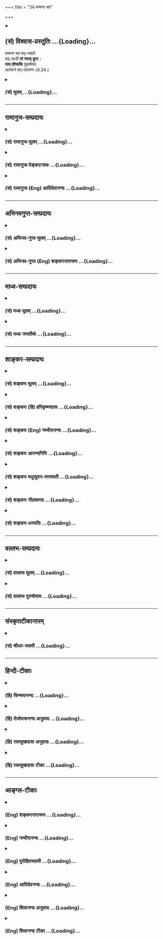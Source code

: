 +++
title = "34 मन्मना भव"

+++
<div class="js_include" newlevelforh1="2" title="(सं) विश्वास-प्रस्तुतिः" unfilled url="/purANam_vaiShNavam/mahAbhAratam/06-bhIShma-parva/03-bhagavad-gItA-parva/saMskRtam/vishvAsa-prastutiH/09_rAja-vidyA-rAja-guhy/34_manmanA_bhava.md">
<details open><summary><h2>(सं) विश्वास-प्रस्तुतिः ...{Loading}...</h2></summary>

मन्मना भव मद्-भक्तो  
मद्-याजी **मां नमस् कुरु**।  
**माम् एवैष्यसि** युक्त्वैवम्  
आत्मानं मत्-परायणः॥9.34॥
</details>
</div>
<div class="js_include collapsed" newlevelforh1="3" title="(सं) मूलम्" unfilled url="/purANam_vaiShNavam/mahAbhAratam/06-bhIShma-parva/03-bhagavad-gItA-parva/saMskRtam/mUlam/09_rAja-vidyA-rAja-guhy/34_manmanA_bhava.md">
<details><summary><h3>(सं) मूलम् ...{Loading}...</h3></summary>

मन्मना भव मद्भक्तो मद्याजी मां नमस्कुरु।  
मामेवैष्यसि युक्त्वैवमात्मानं मत्परायणः।।9.34।।
</details>
</div>


_________________
## रामानुज-सम्प्रदायः
<div class="js_include collapsed" newlevelforh1="3" title="(सं) रामानुजः मूलम्" unfilled url="/purANam_vaiShNavam/mahAbhAratam/06-bhIShma-parva/03-bhagavad-gItA-parva/saMskRtam/rAmAnujaH/mUlam/09_rAja-vidyA-rAja-guhy/34_manmanA_bhava.md">
<details><summary><h3>(सं) रामानुजः मूलम् ...{Loading}...</h3></summary>

।।9.34।।**मन्मना भव** मयि सर्वेश्वरे निखिलहेयप्रत्यनीककल्याणैकताने
सर्वज्ञे सत्यसंकल्पे निखिलजगदेककारणे परस्मिन् ब्रह्मणि पुरुषोत्तमे
पुण्डरीकदलामलायतेक्षणे स्वच्छनीलजीमूतसंकाशे युगपदुदितदिनकरसहस्रसदृशतेजसि
लावण्यामृतमहोदधौ उदारपीवरचतुर्बाहौ अत्युज्जवलपीताम्बरे
अमलकिरीटमकरकुण्डलहारकेयूरकटकादिभूषिते,अपारकारुण्यसौशील्यसौन्दर्यमाधुर्यगाम्भीर्यौदार्यवात्सल्यजलधौ
अनालोचितविशेषाशेषलोकशरण्ये सर्वस्वामिनि तैलधारावद् अविच्छेदेन निविष्टमना
भव। तद् एव विशिनष्टि -- **मद्भक्तः** अत्यर्थमत्प्रियत्वेन युक्तो मन्मनो
भव इत्यर्थः। पुनः अपि विशिनष्टि -- **मद्याजी** अनवधिकातिशयप्रियमदनुभवकारि
-- तमद्यजनपरो भव। यजनं नाम परिपूर्णशेषवृत्तिः;
औपचारिकसांस्पर्शिकाभ्यवहारिकादिसकलभोगप्रदानरूपो हि यागः। यथा
मदनुभवजनितनिरवधिकातिशयप्रीतिकारितमद्यजनपरो भवसि तथा मन्मना भव इत्युक्तं
भवति। पुनः अपि तद् एव विशिनष्टि -- **मां नमस्कुरु;**
अनवधिकातिशयप्रियमदनुभवकारितात्यर्थप्रियाशेषशेषवृत्तौ अपर्यवस्यन् मयि
अन्तरात्मनि अतिमात्रप्रह्वीभावव्यसायं कुरु।**मत्परायणः** अहम् एव परम्
अयनं यस्य असौ मत्परायणः; मया विना आत्मधारणासंभावनया मदाश्रय
इत्यर्थः।**एवम् आत्मानं युक्त्वा** मत्परायणः त्वम् एवम्
अनवधिकातिशयप्रीत्या मदनुभवसमर्थं मनः प्राप्य **माम् एव एष्यसि।**
आत्मशब्दो हि अत्र मनोविषयः। एवंरूपेण मनसा मां ध्यात्वा माम् अनुभूय माम्
इष्टवा मां नमस्कृत्य मत्परायणो माम् एव प्राप्स्यसि इत्यर्थः। तद् एवं
लौकिकानि शरीरधारणार्थानि वैदिकानि च नित्यनैमित्तिकानि कर्माणि मत्प्रीतये
मच्छेषतैकरसो मया एव कारित इति कुर्वन् सततं मत्कीर्तनयजननमस्कारादिकान्
प्रीत्या कुर्वाणो मन्नियाम्यं निखिलजगत् मच्छेषतैकरसम् इति च अनुसंदधानः;
अत्यर्थप्रियमद्गुणगणं च अनुसंधाय अहरहः उक्तलक्षणम् इदम् उपासनम् उपादधानो
माम् एव प्राप्स्यसि।

</details>
</div>
<div class="js_include collapsed" newlevelforh1="3" title="(सं) रामानुजः वेङ्कटनाथः" unfilled url="/purANam_vaiShNavam/mahAbhAratam/06-bhIShma-parva/03-bhagavad-gItA-parva/saMskRtam/rAmAnujaH/venkaTanAthaH/09_rAja-vidyA-rAja-guhy/34_manmanA_bhava.md">
<details><summary><h3>(सं) रामानुजः वेङ्कटनाथः ...{Loading}...</h3></summary>

  
  
।।9.34।। भजस्व \[9।33\] इत्युक्तभक्तिस्वरूपनिष्कर्षोऽनन्तरं क्रियत इति
सङ्गतिं दर्शयति -- भक्तिस्वरूपमाहेति। सामान्येन सर्वासु
परविद्यासूपास्यतया तदुपयुक्ततया च प्रमाणशतैः प्रतिपादिताः
स्वरूपरूपगुणादयोऽत्रास्मच्छब्देन विवक्षिता इत्यभिप्रायेणाह -- मयीति।
तमीश्वराणां परमं महेश्वरं \[श्वे.उ.6।7\] न तस्येशे कश्चन \[तै.ना.1।9\]
इत्यादेरर्थमाह -- सर्वेश्वरेश्वर इति। न ह्यसमर्थसेवया किञ्चिल्लभ्यते नच
ब्रह्माण्डान्तरादेरनीश्वरा ब्रह्मेशादयोऽपि मोक्षदानशक्ता इति भावः।
क्षेत्रज्ञस्येश्वरज्ञानाद्विशुद्धिः परमा मता \[या.स्मृ.3।34\] इति
ह्युच्यते। हेयास्पदस्य गुणरहितस्य च भजनीयत्वाभावादितरव्यावृत्त्यर्थं
सगुणनिर्गुणश्रुतीनां विषयव्यवस्थयोभयलिङ्गत्वमाह -- निखिलेति।
समस्तानिष्टनिवर्तकत्वादनन्तभोग्यमयत्वाच्चायमेवोपास्य इति भावः।
अनन्तमङ्गलगुणोपलक्षकतया ध्येयलक्षणजगत्कारणत्वमोक्षप्रदत्वौपयिकं
गुणद्वयंसर्वज्ञे सत्यसङ्कल्प इत्युक्तम्। यः सर्वज्ञः सर्वविद्यस्य
ज्ञानमयं तपः। तस्मादेतद्ब्रह्म नामरूपमन्नं च जायते \[मुं.उ.1।9\] इति;
सत्यकामः सत्यसङ्कल्पः \[छां.उ.8।1।5\] इति च अनिष्टनिवृत्त्यादौ
चान्याज्ञातं सहकारिसापेक्षत्वं च नास्तीति भावः। यतो वा इमानि भूतानि
जायन्ते इत्युपक्रम्य तद्विजिज्ञासस्व \[तै.उ.3।1।1\] कारणं तु ध्येयः
\[अ.शिखो.3\] इत्याद्यभिप्रायेण -- निखिलजगदेककारण इत्युक्तम्।
निखिलशब्देनाव्यक्तादेर्ब्रह्मरुद्रादेश्च सङ्ग्रहः।
व्योमातीतनिर्गुणवादादिनिराकरणं; सामान्यविशेषशब्दयोरैकरस्यं
चाभिप्रेत्यपरस्मिन् ब्रह्मणि पुरुषोत्तम इत्युक्तम्। अनेन सर्वात्मकत्वं
सर्वविलक्षणत्वं चाविरुद्धमुपदर्शितं भवति। नारायणानुवाकपुरुषसूक्तादिकं च
स्मारितम्। एतावता विशिष्टं स्वरूपमुक्तम्।  
  
अथ सर्वशाखादिपठितपुरुषसूक्तादिसिद्धं शुभाश्रयप्रकरणप्रपञ्चितं च
विग्रहतद्गुणादिकमुच्यते। तस्य यथा कप्यासं पुण्डरीकमेवमक्षिणी
\[छां.उ.1।6।7\] इत्याद्युक्तपरत्वचिह्नमाह -- पुण्डरीकदलामलायताक्ष
इति। स्वच्छेत्यादिना नीलतोयदमध्यस्था \[तै.ना.11।12\] इत्यादिकमनुसंहितम्।
स्वच्छत्वं मणिमुकुरसलिलकाचादिवद्व्यवहितप्रकाशप्रतिबिम्बादियोग्यः
प्रसादविशेषः। दिवि सूर्यसहस्रस्य \[11।12\] इत्यादि वक्ष्यमाणं तमेव
भान्तम् \[मुं.उ.2।2।10\] इत्यादिश्रुतिं चाभिप्रेत्योक्तं --
युगपदित्यादि। श्रुत्यादिप्रसिद्धं बहूनामुदारत्वमौर्जित्यमभिमतफलप्रदत्वं
च। यत्र रूपान्तरं न विशिष्टं; तत्र वक्तुर्वसुदेवनन्दनस्य रूपं विवक्षितम्
तच्च सर्वावतारोपलक्षणम्। चतुर्भुजत्वं भगवतः कृष्णस्य पररूपस्य
सांसिद्धिकम् द्विभुजत्वं सहस्रभुजत्वादिकं चाहार्यमित्याशयेनोक्तं --
चतुर्बाहाविति। अथवापि चतुर्भुजत्वं -- भुजैश्चतुर्भिः समुपेतमेतद्रूपं
विशिष्टं दिवि संस्थितं च। भूमौ गतं पूजयताप्रमेयं सदा हि तस्मिन्निवसामि
देवाः इत्यादिकमिह भाव्यम्। दिव्याम्बरयोगमाह -- अत्युज्ज्वलितेति।
मूर्धादिपादान्तदिव्यावयवगतसमस्ताभरणवर्गोपलक्षणतया किरीटाद्युक्तिः। ध्येयः
सदा इत्युपक्रम्यकेयूरवान् मकरकुण्डलवान् किरीटी \[भ.उ.पु.आ.हृ.155\]
इत्यादिकमिह द्रष्टव्यम्। मकरशब्दो मकराकारकुण्डलपरः। तेजःप्राचुर्यं
प्रतिकूलैर्दुष्प्रेक्षत्वं चाभिप्रेत्ययुगपदित्यादिकमुक्तम्।  
  
लावण्येत्यादिना तु तस्यैवानुकूलभोग्यत्वाकर्षकत्वादिकमभिप्रेतम्।
चक्षुरानन्दजनकस्तेजोविशेषो हि लावण्यम्। तत इदमुच्यते --
लोचनैरनुजग्मुस्ते तमादृष्टिपथात्पुनः। मनोभिरनुजग्मुश्च कृष्णं
प्रीतिसमन्विताः।। अतृप्तमनसामेवं तेषां केशवदर्शने। क्षिप्रमन्तर्दधे
शौरिश्चक्षुषां प्रियदर्शनः।। अमृतस्येव नातृप्यन् प्रेक्षमाणा जनार्दनम्
\[म.भा.2।2।2628\]नहि तस्मान्मनः कश्चिच्चक्षुषी वा नरोत्तमात्। नरः
शक्नोत्यपाक्रष्टुमतिक्रामति राघवे \[वा.रा.2।17।13\] इति। अपारेत्यादिना
सौलभ्योपयोगिनोऽमिताः सुन्दरत्वादिमिश्राः समाश्रयणीयत्वेऽत्यन्तापेक्षिताः
स्वरूपरूपयोर्गुणा उक्ताः। सर्वलोकशरण्याय \[वा.रा.6।17।17\]सुदुष्टो
वाऽप्यदुष्टो वा \[वा.रा.6।18।5\]विभीषणो वा सुग्रीव यदि वा रावणः स्वयम्
\[वा.रा.6।18।34\] इत्यादिकमनुसन्धाय कारुण्यादिफलितमाह -- अनालोचितेति।
आश्रितसंरक्षणं स्वलाभं मत्वा प्रवर्तत इत्यभिप्रायेणोक्तं --
सर्वस्वामिनीति। कृष्णस्य हि कृते भूतमिदं विश्वं चराचरम् \[म.भा.2।38।23\]
इत्युक्तम्। निदिध्यासितव्यः \[बृ.उ.2।4।54।5।6\] ध्यायथ \[मुं.उ.2।2।6\]
ध्रुवा स्मृतिः \[छां.उ.7।26।2\] आवृत्तिरसकृदुपदेशात् \[ब्र.सू.4।1।1\]
इत्याद्यनुसन्धानेन मनश्शब्दस्यात्र ध्यानाख्यमनोवृत्तिविशेषविषयतामाह --
तैलधारेति। मय्येव मन आधत्स्व \[12।8\] इत्युच्यत इति। अत्रमामेवैष्यसि इति
साध्यगतावधारणात्साधनेऽप्यवधारणं विवक्षितमिति गम्यते। तेन
चानन्यमनस्त्वादिकं सिद्धम्। ततश्च तैलधारादिवदविच्छेदोऽपि फलित इति
भावः।  
  
यमेवैष वृणुते तेन लभ्यः \[कठो.1।2।22\] इति
श्रुत्युपबृंहणतामभिप्रेत्याहतदेवेति। भक्तेरपि
ज्ञानविशेषरूपत्वाद्विशेषकत्वमुपपद्यत इत्यभिप्रायेणाहअत्यर्थेति।
स्वतन्त्रार्थान्तरविधानशङ्कानिरासायाह पुनरपीति।
भक्तिस्वरूपविशेषनिष्कर्षपरत्वात्तदसाधारणशास्त्रविशेषप्रतिपादितपूजाविशेषपरोऽयं
यजनशब्द इत्यभिप्रायेणाह -- यजनं नामेति। शेषवृत्तिः कैङ्कर्यम्। इदं
चपत्रं पुष्पम् \[9।26\] इत्यादिना प्रदर्शितस्य भगवच्छास्त्रप्रपञ्चितस्य
सङ्ग्रहशासनम्। अतोऽत्र यजिर्दर्शपूर्णमासादिविषय इति न भ्रमितव्यम्। यज
देवपूजायाम् \[धा.पा.1।1027\] इत्येव च पठ्यते। देवतामुद्दिश्य द्रव्यत्यागो
यागः इति चाहुः। अग्निहोत्रादिव्यतिरिक्तेष्वपि पञ्चमहायज्ञादिषु
यजिर्निरूढः। अन्यत्रापिकृष्णो वाक्यैरिज्यते सम्मृशानैः \[म.भा.13।18।6\]
इत्यादयः प्रयोगाः। अतोऽत्र भगवच्छास्त्रादिप्रपञ्चितविषयोऽयं
यजिरित्यभिप्रायेणाह -- औपचारिकेति। औपचारिकाः नीराजनादयः सांस्पर्शिकाः
स्रक्चन्दनादयः आदिशब्देन सान्दृष्टिकदीपादिग्रहणम्। मद्याजी इत्यनेन
बाह्यक्रियापरेण मन्मनस्त्वं कथं विशेष्यत इत्यत्राह -- यथेति।  
  
पुनरपीत्याद्यपि पूर्ववत्। पूर्वोक्तादधिकरूपत्वं दर्शयितुम् --
अपर्यवस्यन्नित्यन्तमुक्तम्। अत्यर्थशब्देन दास्यस्य स्वरूपप्राप्तता
विवक्षिता। अतिमात्रशब्देन तस्य निरतिशयभोगरूपत्वं सूचितम्।
त्रिविधप्रतिसङ्ग्रहाय नमधातुस्वरूपनिरूपणेन प्रह्वीभावशब्दः। प्रेक्षावतः
प्रवृत्तिर्या प्रह्वीभावात्मिका परा। उत्कृष्टं परमुद्दिश्य तन्नमः
परिगीयते \[अहिर्बु.सं.52।10\] इति हि नमश्शब्दो विवृतः।
ज्ञानविशेषकत्वव्यक्त्यर्थंव्यवसायशब्दः। परायणः इत्यत्र
परशब्दविशेषणसामर्थ्यादवधारणं विवक्षितमित्यभिप्रायेणअहमेवेत्युक्तम्।
फलितमाह -- मया विनेति। एषैव भक्तेः परमा काष्ठा
प्राप्तेरव्यवहितपूर्वभाविनीति फलाभिलाषज्ञापनार्थो मत्परायणशब्द
इत्यभिप्रायः। एवंशब्दानूदितमाकारमाह -- अनवधिकेत्यादिना। आत्मानंयुक्त्वा
इति पदयोरत्रोचितार्थप्रदर्शनंमनः प्राप्येति। युजिरत्र योगार्थः
समाध्यर्थो वा। मन्मना भव इत्युक्तार्थपरत्वंएवमात्मानम् इत्यनुवादेन
प्रतीयत इत्यभिप्रायेणाह -- आत्मशब्दो हीति। मनसोऽत्र निर्देशो
ध्यानाधिकरणत्वेनेति प्रदर्शयन् श्लोकस्य पिण्डितार्थमाह -- एवं रूपेणेति।
निरतिशयप्रीतिमतेत्यर्थः। ध्यानादिकं मद्भक्त इति
विशेषणाद्भोगरूपमित्यभिप्रायेणमामनुभूयेत्युक्तम्।  
  
अथ सुखग्रहणाध्यायप्रधानार्थभूतसाङ्गोपाङ्गफलशिरस्कभक्तिस्वरूपं सङ्क्षेपेण
निष्कृष्य वदन्नुपसंहरति -- तदेवमिति। तत् तस्मादित्यर्थः। तव
दुःखबहुलसंसारसागरपतितत्वात्; मम च परत्वसौलभ्यादियुक्तस्य
समस्तदुःखसागरोत्तरणसांयात्रिकत्वात्; उपायस्य
चात्यन्तसुकरत्वादिगुणयुक्तत्वादित्यर्थः। एवमिति
पूर्वग्रन्थैरुक्तप्रकारेणेत्यर्थः। लौकिकानीत्यादि
कुर्वन्नित्यन्तंयत्करोषि इत्यादेरर्थःमन्नियाम्यमित्यादिकंमया ततम्
\[9।4\] इत्यादेरभिप्रेतकथनम्अत्यर्थप्रियमद्गुणगणमितिसमोऽहम्
\[9।29\]पत्रं पुष्पम् \[9।26\] इत्यादेरर्थः। गुणानुसन्धानाद्भक्तेः
पुरुषसाध्यत्वं युज्यत इत्यभिप्रायेणाह -- मद्गुणगणं
चानुसन्धायाहरहरुक्तलक्षणमिदमुपासनमुपाददान इति। इति मत्वा भजन्ते माम्
\[10।8\] इत्यादिकमत्रानुसंहितम्। अहरहरित्यादिकंमन्मनाः
इत्यादेर्विवक्षितम्।
आप्रयाणत्वसिद्ध्यर्थम्अहरहरित्याद्युक्तम्। उक्तलक्षणमिति --
अनन्यप्रयोजननमस्कारादिप्रेरकमदेकधारकत्वदशापर्यन्तनिरतिशयप्रीतिरूपमित्यर्थः। इति
कवितार्किकसिंहस्य सर्वतन्त्रस्वतन्त्रस्य श्रीमद्वेङ्कटनाथस्य
वेदान्ताचार्यस्य कृतिषु श्रीमद्गीताभाष्यटीकायां तात्पर्यचन्द्रिकायां
नवमोऽध्यायः।।9।।  
  

</details>
</div>
<div class="js_include collapsed" newlevelforh1="3" title="(सं) रामानुजः (Eng) आदिदेवानन्दः" unfilled url="/purANam_vaiShNavam/mahAbhAratam/06-bhIShma-parva/03-bhagavad-gItA-parva/saMskRtam/rAmAnujaH/english/AdidevAnandaH/09_rAja-vidyA-rAja-guhy/34_manmanA_bhava.md">
<details><summary><h3>(सं) रामानुजः (Eng) आदिदेवानन्दः ...{Loading}...</h3></summary>

9.34 Focus your mind on Me; fix your mind on Me uninterruptedly like a continous stream of oil - on Me the Ruler of rulers, antagonistic to all that is evil, the sole abode of auspiciousness, omniscient, whose resolve is always true, the sole cause of the entire universe, the Supreme Brahman, the Supreme Person; on Me, of long large eyes like a lotus petal; who has the complexion of a clear blue cloud; whose shining lustre is like that of a thousand suns simultaneously risen; on Me, the great ocean of the nectar of beauty; of four arms, noble and strong, and of brilliant yellow raiment; on Me, adorned with a pure crown,
fish-shaped ear-rings, garlands, bracelet on the arms and bangles at the wrist; on Me, the ocean of infinite mercy, affability, beauty,
sweetness, majesty, magnanimity and parental affection; on Me, the refuge of all without exception and without regard to their differences;
on Me the Lord of all. Sri Krsna again makes the same clear. Be My devotee. Be one whose mind is focussed on Me by contemplating on Me as exceedingly dear. Such is the meaning. He makes thie yet clearer. Be My worshipper, namely, become engaged in My worship, which you have begun to practise by your experience of Me as supremely dear and unlimited and unsurpassed. What is called worship is the conduct of one who realises that he is absolutely a subsidiary - (Sesa) of God. Worship consists also in offering all things of enjoyment such as waving of lights etc.,
all those things which come into bodily contact like garlands, sandal paste etc., and those meant for offering like food preparations and other edibles. The meaning is this: Let your mind be focussed on Me so as to be engaged in My worship, resulting from love which is unlimited and unsurpassed and which is born from the experience of Myself. Again Sri Krsna expounds the same: Bow down to Me. Do not be satisfied only with services of one who is absolutely subsidiary to me. Do services which are incomparably dear and animated by an experience of Myself who is dear and unlimited and unsurpassed. Also bow down to Me in utter humility, regarding Me as the supreme goal, i.e., He who is the supreme abode and the supreme goal. The meaning is that having resorted to Me,
it is impossible for you to live without Me. Having disciplined the mind in this way and considering Me as the supreme goal, you will thus,
through love which is unsurpassed and incomparable, obtain a mind which is fit for experiencing Me. You will then reach Me alone. Here the term Atman stands for the mind. The import is that, holding Me as the sole support, possesing a mind of this kind, meditating on Me, experiencing Me, worshipping Me and bowing down to Me - you will reach Me alone.
Thus, with such a turn of mind you carry on, for pleasing Me alone, your secular works for bodily sustenance and Vedic activities like obligatory and occasional rites, regarding them as actuated by Me and finding sole joy in absolute subservience to Me. You shall ever engage yourself in praising My names with love and in endeavouring to serve Me and bowing down to Me etc. You shall contemplate on the entire universe as being under My rule and being subsidiary (Sesa) to Me. Contemplating on the multitudes of My attributes, which are exceedingly dear to you, and practising every day this worship as described, you will reach Me alone.

</details>
</div>


_________________
## अभिनवगुप्त-सम्प्रदायः
<div class="js_include collapsed" newlevelforh1="3" title="(सं) अभिनव-गुप्तः मूलम्" unfilled url="/purANam_vaiShNavam/mahAbhAratam/06-bhIShma-parva/03-bhagavad-gItA-parva/saMskRtam/abhinava-guptaH/mUlam/09_rAja-vidyA-rAja-guhy/34_manmanA_bhava.md">
<details><summary><h3>(सं) अभिनव-गुप्तः मूलम् ...{Loading}...</h3></summary>

।।9.32 -- 9.34।। मां हि इत्यादि मत्परायण इत्यन्तम्। पापयोनयः
पशुपक्षिसरीसृपादयः। स्त्रिय इति अज्ञाः। वैश्या इति
कृष्यादिकर्मान्तररताः। शूद्रा इति कार्त्स्येन वैदिकक्रियानधिकृताः
परतन्त्रवृत्तयश्च। तेऽपि मदाश्रिता मामेव यजन्ते। गजेन्द्रमोक्षणादीनि
चरितानि हि परमकारुणिकस्य भगवतः सहस्रशः श्रूयन्ते। किमङ्ग
पुनरेतद्विपरीतवृत्तयः। केचिदाक्षते -- द्विजराजन्यप्रशंसापरमेतद्वाक्यम्; न
तु स्त्र्यादिषु अपवर्गप्राप्तितात्पर्येण इति। ते हि भगवतः
सर्वानुग्राहिकां शक्तिं मितविषयतया खण्डयन्तः तथा परमेश्वरस्य
परमकृपालुत्वमसहमानाः +++(S omits तथा -- मसहमानाः)+++ न मे द्वेष्योऽस्ति न
प्रियः ; अपि चेत्सुदुराचारः इत्यादीन्यन्यानि
चैवंप्रकारस्फुटार्थप्रतिपादकानि वाक्यानि विरोधयन्तः
निरतिशययुक्तिप्रपञ्चसाधिताद्वैतभगवत्तत्त्वे +++(S;;N भगवत्तत्त्वम्)+++
भेदलिङ्गं +++(S; भेदभङ्गम् N भेदभङ्ग -- )+++ बलादेवानयन्तः अन्यांश्च
आगमविरोधानचेतयमानाः कथमिदं कथमिदम् इति पर्यनुयोज्यमाना +++(;N
पर्यनुयुज्यमानः)+++ यदि; परम् अन्तर्गर्भीकृतजात्यादिमहाग्रहाविष्टान्तः +++(; N
-- ग्रहगृहीताविष्टान्तः -- )+++ करणाः
मात्सर्यावहित्थालज्जाचिह्नीकृतवाङ्मुखदृष्टयः समग्रस्य जनस्य
असत्प्रलापिनः इति हास्यरसविषयभावमात्मनि +++(S omits -- विषय -- )+++ आरोपयन्ति।
यत्पूर्वैव व्याख्या सर्वस्य करोति शिवम् इति।

</details>
</div>
<div class="js_include collapsed" newlevelforh1="3" title="(सं) अभिनव-गुप्तः (Eng) शङ्करनारायणः" unfilled url="/purANam_vaiShNavam/mahAbhAratam/06-bhIShma-parva/03-bhagavad-gItA-parva/saMskRtam/abhinava-guptaH/english/shankaranArAyaNaH/09_rAja-vidyA-rAja-guhy/34_manmanA_bhava.md">
<details><summary><h3>(सं) अभिनव-गुप्तः (Eng) शङ्करनारायणः ...{Loading}...</h3></summary>

9.32-34 Man hi etc; upto Matparayanah. Those who are of sinful birth :
I.e., the animals, birds, reptiles etc. Women denotes the ignorant. Men
of working class denotes those who find pleasure in different vocations,
like agriculture etc. Men of the fourth caste : those who do not have
any claim whatsoever for \[performing\] the Vedic rituals and whose
livelihood depend on others. By taking refuge \[solely\] in Me, even
these all attain Me alone. The deeds of the exceedingly compassionate
Bhagavat, like the one granting liberation to a chief of the elephants
are heard in thousands \[in the Puranas\]. Certainly it must be so, for
those whose behaviour is just the opposite to that of these persons.
Some (commentators\] declare : The present sentence \[of the Lord\]
intends to glorify the twice-born and members of the ruling class, and
it is not uttered with the intention of speaking of the attainment of
liberation in the case of the women etc. Indeed these persons \[aim to\]
break into pieces the Graceous-to-all Power of the Bhagavat by
foistering upon It, a limited applicability; likwise they do not
tolerate the profoundly compassionate nature of the Absolute Lord; they
contradict the \[Lord's own\] statements 'To Me none is hateful and none
is dear (IX, 30)', 'Even a highly evil-doer etc. (IX, 31)', and other
similar statements, very clearly of the same import; with all effort
they \[strive to\] bring in something indicative of duality even in the
Absolute-being, Whose non-dual nature has been well established firmly
by the diversity of the best reasonings; they are not mindful of other
contradictions \[that lurk in their theory\] with the revealed
literature; when simply estioned 'How is this ;' and 'How is that ;',
these persons, having their internal organ totally possessed by the
mighty devil of the caste \[considerations\], concealed within, and
having their tongue, face and eyes all twisted by their sense of
jealously, hypocrisy and shame-they prattle evil for the entire
humanity; and thus they put upon themselves the status of being an
object of ridicule. Therefore the above explanation \[of ours\] does
good to all.

</details>
</div>


_________________
## माध्व-सम्प्रदायः
<div class="js_include collapsed" newlevelforh1="3" title="(सं) मध्वः मूलम्" unfilled url="/purANam_vaiShNavam/mahAbhAratam/06-bhIShma-parva/03-bhagavad-gItA-parva/saMskRtam/madhvaH/mUlam/09_rAja-vidyA-rAja-guhy/34_manmanA_bhava.md">
<details><summary><h3>(सं) मध्वः मूलम् ...{Loading}...</h3></summary>

।।9.34।। Sri Madhvacharya did not comment on this sloka.

</details>
</div>
<div class="js_include collapsed" newlevelforh1="3" title="(सं) मध्वः जयतीर्थः" unfilled url="/purANam_vaiShNavam/mahAbhAratam/06-bhIShma-parva/03-bhagavad-gItA-parva/saMskRtam/madhvaH/jayatIrthaH/09_rAja-vidyA-rAja-guhy/34_manmanA_bhava.md">
<details><summary><h3>(सं) मध्वः जयतीर्थः ...{Loading}...</h3></summary>

।।9.34।। Sri Jayatirtha did not comment on this sloka.

</details>
</div>


_________________
## शाङ्कर-सम्प्रदायः
<div class="js_include collapsed" newlevelforh1="3" title="(सं) शङ्करः मूलम्" unfilled url="/purANam_vaiShNavam/mahAbhAratam/06-bhIShma-parva/03-bhagavad-gItA-parva/saMskRtam/shankaraH/mUlam/09_rAja-vidyA-rAja-guhy/34_manmanA_bhava.md">
<details><summary><h3>(सं) शङ्करः मूलम् ...{Loading}...</h3></summary>

।।9.34।। --,मयि वासुदेवे मनः यस्य स त्वं **मन्मनाः भव** तथा **मद्भक्तः**
भव **मद्याजी** मद्यजनशीलः भव। **माम्** एव च **नमस्कुरु।** **माम् एव**
ईश्वरम् **एष्यसि** आगमिष्यसि **युक्त्वा** समाधाय चित्तम्। **एवम्
आत्मानम्;** अहं हि सर्वेषां भूतानाम् आत्मा; परा च गतिः; परम् अयनम्; तं
माम् एवंभूतम्; एष्यसि इति अतीतेन संबन्धः; **मत्परायणः** सन्
इत्यर्थः।। इति श्रीमत्परमहंसपरिव्राजकाचार्यस्य
श्रीगोवन्दभगवत्पूज्यपादशिष्यस्य,श्रीमच्छंकरभगवतः कृतौ
श्रीमद्भगवद्गीताभाष्ये  
  
नवमोऽध्यायः।।  
  
,

</details>
</div>
<div class="js_include collapsed" newlevelforh1="3" title="(सं) शङ्करः (हि) हरिकृष्णदासः" unfilled url="/purANam_vaiShNavam/mahAbhAratam/06-bhIShma-parva/03-bhagavad-gItA-parva/saMskRtam/shankaraH/hindI/harikRShNadAsaH/09_rAja-vidyA-rAja-guhy/34_manmanA_bhava.md">
<details><summary><h3>(सं) शङ्करः (हि) हरिकृष्णदासः ...{Loading}...</h3></summary>

।।9.34।। किस प्रकार ( भजनसेवा करें सो कहा जाता है -- )  
  
तू मन्मना -- मुझमें ही मनवाला हो। मद्भक्त -- मेरा ही भक्त हो। मद्याजी --
मेरा ही पूजन करनेवाला हो और मुझे ही नमस्कार किया कर। इस प्रकार चित्तको
मुझमें लगाकर मेरे परायण -- शरण हुआ तू मुझ,परमेश्वरको ही प्राप्त हो
जायगा। अभिप्राय यह कि मैं ही सब भूतोंका आत्मा और परमगति -- परम स्थान
हूँ; ऐसा जो मैं आत्मरूप हूँ उसीको तू प्राप्त हो जायगा। इस प्रकार पहलेके
माम् शब्दसे आत्मानम् शब्दका सम्बन्ध है।

</details>
</div>
<div class="js_include collapsed" newlevelforh1="3" title="(सं) शङ्करः (Eng) गम्भीरानन्दः" unfilled url="/purANam_vaiShNavam/mahAbhAratam/06-bhIShma-parva/03-bhagavad-gItA-parva/saMskRtam/shankaraH/english/gambhIrAnandaH/09_rAja-vidyA-rAja-guhy/34_manmanA_bhava.md">
<details><summary><h3>(सं) शङ्करः (Eng) गम्भीरानन्दः ...{Loading}...</h3></summary>

9.34 Manmana bhava, have your mind fixed on Me; \[Here Ast. adds the
word vasudeva.-Tr\] and also be madbhakah, devoted to Me. Madyaji,
sacrifice to Me, be engaged in sacrificing to Me. And namaskuru, bow
down; only mam, to Me. Yuktva, by concentrating your mind; and
mat-parayanah, by accepting Me as the supreme Goal; esyasi eva, you
shall surely attain; mam, Me who am God. You shall attain Me evam
atmanam, who am thus the Self: I indeed am the Self of all the beings,
and am also the supreme Goal. You shall attain Me who am such. In this
way, the word atmanam (Self) is to be connected with the preceding word
mam (Me). This is the purport.

</details>
</div>
<div class="js_include collapsed" newlevelforh1="3" title="(सं) शङ्करः आनन्दगिरिः" unfilled url="/purANam_vaiShNavam/mahAbhAratam/06-bhIShma-parva/03-bhagavad-gItA-parva/saMskRtam/shankaraH/AnandagiriH/09_rAja-vidyA-rAja-guhy/34_manmanA_bhava.md">
<details><summary><h3>(सं) शङ्करः आनन्दगिरिः ...{Loading}...</h3></summary>

।।9.34।। भगवद्भक्तेरित्थंभावं पृच्छति -- **कथमिति।** ईश्वरभजन
इतिकर्तव्यतां दर्शयति -- **मन्मना इति।** एवं भगवन्तं भजमानस्य मम किं
स्यादित्याशङ्क्याह -- **मामेवेति।** समाधाय भगवत्येवेति शेषः।
एवमात्मानमित्येतद्विवृणोति -- **अहंहीति।** अहमेव परमयनं तवेति
मत्परायणस्तथाभूतः सन्मामेवात्मानमेष्यसीति संबन्धः। तदेवं मध्यमानां
ध्येयं निरूप्य नवमेनाधमानामाराध्याभिधानमुखेन निजेन पारमार्थिकेन रूपेण
प्रत्युक्तेन ज्ञानं परमेश्वरस्य परमाराधनमित्यभिदधता सोपाधिकं तत्पदवाच्यं
निरुपाधिकं च तत्पदलक्ष्यं व्याख्यातम्। इति
श्रीमत्परमहंसपरिव्राजकाचार्यश्रीमच्छुद्धानन्दपूज्यपादशिष्यानन्दगिरिकृतौ
नवमोऽध्यायः।।9।।  
  

</details>
</div>
<div class="js_include collapsed" newlevelforh1="3" title="(सं) शङ्करः मधुसूदन-सरस्वती" unfilled url="/purANam_vaiShNavam/mahAbhAratam/06-bhIShma-parva/03-bhagavad-gItA-parva/saMskRtam/shankaraH/madhusUdana-sarasvatI/09_rAja-vidyA-rAja-guhy/34_manmanA_bhava.md">
<details><summary><h3>(सं) शङ्करः मधुसूदन-सरस्वती ...{Loading}...</h3></summary>

।।9.34।। भजनप्रकारं दर्शयन्नुपसंहरति -- राजभक्तस्यापि राजभृत्यस्य
पुत्रादौ मनस्तथा स तन्मना अपि न तद्भक्त इत्यत उक्तं मन्मना भव मद्भक्त
इति। तथा मद्याजी मत्पूजनशीलो मां नमस्कुरु मनोवाक्कायैः। एवमेभिः
प्रकारैर्मत्परायणो भदेकशरणः सन्नात्मानमन्तःकरणं युक्त्वा मयि समाधाय
मामेव परमानन्दघनं स्वप्रकाशं सर्वोपद्रवशून्यमभयमेष्यसि
प्राप्स्यसि। श्रीगोविन्दपदारविन्दमकरन्दास्वादशुद्धाशयाः
संसाराम्बुधिमुत्तरन्ति सहसा पश्यन्ति पूर्णं महः।  
  
वेदान्तैरवधारयन्ति परमं श्रेयस्त्यजन्ति भ्रमं द्वैतं स्वप्नसमं विदन्ति
विमलां विन्दन्ति चानन्दताम्।।

</details>
</div>
<div class="js_include collapsed" newlevelforh1="3" title="(सं) शङ्करः नीलकण्ठः" unfilled url="/purANam_vaiShNavam/mahAbhAratam/06-bhIShma-parva/03-bhagavad-gItA-parva/saMskRtam/shankaraH/nIlakaNThaH/09_rAja-vidyA-rAja-guhy/34_manmanA_bhava.md">
<details><summary><h3>(सं) शङ्करः नीलकण्ठः ...{Loading}...</h3></summary>

।।9.34।। भजनप्रकारं दर्शयति -- **मन्मना इति।** मय्येव मनो यस्य न पुत्रादौ
स मन्मनाः। ममैव भक्तो न राजादेर्धनाद्यर्थं स मद्भक्तः। मद्याजी मदर्थमेव
यजते न स्वर्गाद्यर्थं स मद्याजी तादृशो भव। मामेव नमस्कुरु शरणं व्रज
नत्वन्यान्। एवमनेन प्रकारेण युक्त्वा योगं कृत्वा मामेवात्मानं सर्वान्तरं
एष्यसि प्राप्स्यसि। अभेदेन घटाकाश इव महाकाशम्। यतो मत्परायणः अहमेव
सर्वोपाधिशून्यश्चिदात्मा परं सर्वोत्कृष्टमयनं प्राप्यं यस्य स मत्परायणः।
तथा च श्रूयतेयथा नद्यः स्यन्दमानाः समुद्रेऽस्तं गच्छन्ति नामरूपे विहाय।
तथा विद्वान्नामरूपाद्विमुक्तः परात्परं पुरुषमुपैति दिव्यम् इति।

</details>
</div>
<div class="js_include collapsed" newlevelforh1="3" title="(सं) शङ्करः धनपतिः" unfilled url="/purANam_vaiShNavam/mahAbhAratam/06-bhIShma-parva/03-bhagavad-gItA-parva/saMskRtam/shankaraH/dhanapatiH/09_rAja-vidyA-rAja-guhy/34_manmanA_bhava.md">
<details><summary><h3>(सं) शङ्करः धनपतिः ...{Loading}...</h3></summary>

।।9.34।। भजनप्रकारमाह -- मन्मना भव मयि परमेश्वरे एव मनो यस्य न स्त्र्यादौ
स तथा भव। मम भक्तो नतु भूतादेः। तथा मद्यजनशीलो भव नत्विन्द्रादेः। मामेव
च नमस्कुरु नतु मद्य्वतिरिक्तबुद्य्धान्यान्। तथा चैवमात्मामन्तःकरणं
समाधाय मद्भजनप्रकारेण मत्परायणः सन्मामेवैष्यसि प्राप्स्यसीत्यर्थः।
एवमुक्ताप्रकारं भक्तियोगं विधाय
आत्मानं,समस्तभूतप्रत्यगात्माभिन्नपरमात्मानं मामेवैश्यसीति वा संबन्धः।
तदनेन नवमाध्यायेन तत्पदलक्ष्यं ज्ञेयं ब्रह्म निरुपयता तदुपायभूतं
भगवद्भजनमत्युत्तमफलदमतिसुलभं पापजन्मनामप्युद्धारकमत एवावश्यकमिति
दर्शितम्। इति
श्रीपरमहंसपरिव्राजकाचार्यश्रीबालस्वामिश्रीपादशिष्टदत्तवंशावतंसरामकुमारसूनुधनपतिविदुषा
विरचिताया श्रीगीताभाष्योत्कर्षदीपिकायां नवमोऽध्यायः।।9।।

</details>
</div>


_________________
## वल्लभ-सम्प्रदायः
<div class="js_include collapsed" newlevelforh1="3" title="(सं) वल्लभः मूलम्" unfilled url="/purANam_vaiShNavam/mahAbhAratam/06-bhIShma-parva/03-bhagavad-gItA-parva/saMskRtam/vallabhaH/mUlam/09_rAja-vidyA-rAja-guhy/34_manmanA_bhava.md">
<details><summary><h3>(सं) वल्लभः मूलम् ...{Loading}...</h3></summary>

।।9.34।। इदं मुख्यं भजनस्वरूपमाह -- मन्मना इति। मय्येव श्रीपुरुषोत्तमे
नीलव्योममूर्त्तिमति सर्वज्ञे सर्वशक्तिमति परमानन्दमात्रकरपादमुखोदरादिके
निखिलालौकिकगुणगणेऽचिन्त्ये सर्ववेदान्तवेद्ये स्वेच्छया
स्वगताशेषसौन्दर्यमाविर्भाव्य भुवि प्रादुर्भूते कृशतरजनपोषके
स्वसर्वस्वमिति सर्वात्मभावेनाविच्छेदेन निर्मिषमना एव भव। अनेन
स्मरणरूपमुक्तसाङ्ख्ययोगतात्पर्यभूतं भजन(मनन)मुक्तम् तेन
(सयोग)ज्ञानकाण्डार्थसिद्धिः मद्भक्त इति भजनं पुरुषोत्तमस्वरूपसेवानिष्ठो
भव इत्युपासनाकाण्डार्थसिद्धिः; मद्याजीति कर्मकाण्डार्थसिद्धिश्च सूचिता।
मानसं कायिकं च भजनमुक्तम्। मामेव नमस्कुर्विति तस्यानन्यभावेन तवास्मीति
साष्टाङ्गप्रणामपूर्वकं प्रपत्तिः स्वाहङ्कारादिदोषत्यागपूर्वकं
तदीयत्वानुसन्धानगर्भा प्रदर्शिता। एवकारस्य सर्वत्रानुषङ्गो ज्ञेयः।
तेननान्यं देवं नमस्कुर्यान्नान्यं देव निरीक्षयेत् इति विधीयते।
अन्यभजनादिरूपस्यास्यैव सर्वधर्मपदवाच्यस्य परित्यागोऽन्ते
वक्ष्यतेसर्वधर्मान्परित्यज्य \[18।66\] इत्यादिना। इयमेव
भगवदनुग्रहात्मकपोषणभक्तिसरणिः। भगवदाश्रयमात्रस्य मुख्यता यतः; तथा च
ताद्दशसेवकानामहमेव सर्वसाधनरूपः फलरूपश्चेत्याह -- मामेवैष्यसीति।
परिदृश्यमानं पुरुषोत्तमं मामेव प्राप्स्यसि मद्भक्त्या प्राप्योऽहमेव
फलमित्यर्थः। इदं च सर्वं सेवाफलग्रन्थे समुपपादितं श्रीमदाचार्यैः --
अलौकिकसामर्थ्यं सायुज्यं सेवोपयोगि देहो वा वैकुण्ठादिषु तत्समीपवर्त्ती
इत्यादि च। अयमेतन्मार्गीयः परः पुरुषार्थः सूचितः। तत्र च
पुनरप्येवमात्मानं युक्त्वा योगेन समाधाय मत्परायण एव भविष्यसीति
मार्गान्तराद्वैलक्षण्यमुक्तम्। ,फलभूतत्वादेतन्मार्गस्य
मर्यादापुष्टिपुरुषोत्तमसम्बन्धित्वाच्चेति दिक्।  
  

</details>
</div>
<div class="js_include collapsed" newlevelforh1="3" title="(सं) वल्लभः पुरुषोत्तमः" unfilled url="/purANam_vaiShNavam/mahAbhAratam/06-bhIShma-parva/03-bhagavad-gItA-parva/saMskRtam/vallabhaH/puruShottamaH/09_rAja-vidyA-rAja-guhy/34_manmanA_bhava.md">
<details><summary><h3>(सं) वल्लभः पुरुषोत्तमः ...{Loading}...</h3></summary>

  
  
।।9.34।। भजने प्रकारमाह -- मन्मना इति। मय्येव मनो यस्य तादृशो भूत्वा
मद्भक्तो मयि स्नेहयुक्तश्च सन् मद्याजी मत्पूजकः परिचर्याकरणशीलो मां
नमस्कुरु। मनोनिवेशनेन मनोभजनमुक्तम्। पूजनेन कायिकम्। नमनोक्त्या वाचिकम्।
ततः कायवाङ्मनोभिर्भजनं कुर्वित्युक्तम्। एवं मत्परायणः सन् आत्मानं मयि
युक्त्वा युक्तं कृत्वा अवश्यं मामेव पुरुषोत्तमं एष्यसि प्राप्स्यसि।
एवकारेणाक्षरांशादिप्राप्तिर्निवारिता। एवं स्वभक्तिमाहात्म्यं भजनार्थं
ससाधनम्। प्रोवाच नवमेऽध्याये श्रीकृष्णो ह्यर्जुनाय तु।।9।।

</details>
</div>


_________________
## संस्कृतटीकान्तरम्
<div class="js_include collapsed" newlevelforh1="3" title="(सं) श्रीधर-स्वामी" unfilled url="/purANam_vaiShNavam/mahAbhAratam/06-bhIShma-parva/03-bhagavad-gItA-parva/saMskRtam/shrIdhara-svAmI/09_rAja-vidyA-rAja-guhy/34_manmanA_bhava.md">
<details><summary><h3>(सं) श्रीधर-स्वामी ...{Loading}...</h3></summary>

।।9.34।। भजनप्रकारं दर्शयन्नुपसंहरति **-- मन्मना इति।** मय्येव मनो यस्य
स मन्मनास्त्वं भव। तथैव ममैव भक्तः मत्सेवको भव। मद्याजी मद्यजनशीलो भव।
मामेव च नमस्कुरु। एवमेभिः प्रकारैर्मत्परायणः सन्नात्मानं मनो मयि
युक्त्वा समाधाय मामेव परमानन्दरूपमेष्यसि प्राप्स्यसि।

</details>
</div>


_________________
## हिन्दी-टीकाः
<div class="js_include collapsed" newlevelforh1="3" title="(हि) चिन्मयानन्दः" unfilled url="/purANam_vaiShNavam/mahAbhAratam/06-bhIShma-parva/03-bhagavad-gItA-parva/hindI/chinmayAnandaH/09_rAja-vidyA-rAja-guhy/34_manmanA_bhava.md">
<details><summary><h3>(हि) चिन्मयानन्दः ...{Loading}...</h3></summary>

।।9.34।। यह श्लोक सम्पूर्ण अध्याय का सुन्दर सारांश है; क्योंकि इस अध्याय
के कई अन्य श्लोकों पर यह काफी प्रकाश डालता है। हम कह सकते हैं कि यह
श्लोक अनेक श्लोकों की व्याख्या का कार्य करता है। वेदान्त के प्रकरण
ग्रन्थों में आत्मविकास एवं आत्मसाक्षात्कार के लिए सम्यक् ज्ञान और ध्यान
का उपदेश दिया गया है। ध्यान के स्वरूप की परिभाषा इस प्रकार दी गई है कि;
उस (सत्य) का ही चिन्तन; उसके विषय में ही कथन; परस्पर उसकी चर्चा करके मन
का तत्पर या तत्स्वरूप बन जाने को ही; ज्ञानी पुरुष ब्रह्माभ्यास समझते
हैं। ब्रह्माभ्यास की यह परिभाषा ध्यान में रखकर ही महर्षि व्यास इस श्लोक
में दृढ़तापूर्वक अपने सुन्दर भक्तिमार्ग का चित्रण करते हैं। यही विचार
इसी अध्याय में एक से अधिक अवसरों पर व्यक्त किया गया है। सब काल में किसी
भी कार्य में व्यस्त रहते हुए भी मन को मुझमें स्थिर करके; मेरा भक्त मेरा
पूजन करता है और मुझे नमस्कार करता है। संक्षेपत; जीवन में आध्यात्मिक
सुधार के लिए मन का विकास एक मूलभूत आवश्यकता है। यदि वास्तव में हम
आध्यात्मिक विकास करना चाहें तो बाह्य दशा या परिस्थिति; हमारी आदतें;
हमारा भूतकालीन या वर्तमान जीवन कोई भी बाधक नहीं हो सकता है। प्रयत्नपूर्वक
ईश्वर स्मरण या आत्मचिन्तन ही सफलता का रहस्य है। इस प्रकार जब तुम मुझे
परम लक्ष्य समझोगे तब तुम मुझे प्राप्त होओगे; यह श्रीकृष्ण का अर्जुन को
आश्वासन है। वर्तमान में हम जो कुछ हैं; वह हमारे संस्कारों के कारण है।
शुभ और दैवी संस्कारों के होने पर हम उन्हीं के अनुरूप बन जाते
हैं। conclusion तत्सदिति श्रीमद्भगवद्गीतासूपनिषत्सु ब्रह्मविद्यायां
योगशास्त्रे  
  
श्रीकृष्णार्जुनसंवादे राजविद्याराजगुह्ययोगो नाम नवमोऽध्याय।। इस प्रकार
श्रीकृष्णार्जुनसंवाद के रूप में ब्रह्मविद्या और योगशास्त्रस्वरूप
श्रीमद्भगवद्गीतोपनिषद् का राजविद्याराजगुह्ययोग नामक नवां अध्याय समाप्त
होता है। इस अध्याय के लिए दिया गया यह नाम उपयुक्त है। राजविद्या और
राजगुह्य इन दो शब्दों का विस्तृत विवेचन किया जा चुका है। अध्याय के
प्रारम्भ में हमने देखा कि शुद्ध चैतन्य ही वह ज्ञान है; जिसके प्रकाश में
सभी औपाधिक या वृत्तिज्ञान सम्भव है। अत उस पारमार्थिक तत्त्व का बोध कराने
वाली इस विद्या को राजविद्या कहना अत्यन्त समीचीन है। उपनिषदों में इसे
सर्वविद्या प्रतिष्ठा कहा गया है; क्योंकि इसे जानकर और कोई जानने योग्य
शेष नहीं रह जाता है यही मुण्डकोपनिषद् की भी घोषणा है।

</details>
</div>
<div class="js_include collapsed" newlevelforh1="3" title="(हि) तेजोमयानन्दः अनुवादः" unfilled url="/purANam_vaiShNavam/mahAbhAratam/06-bhIShma-parva/03-bhagavad-gItA-parva/hindI/tejomayAnandaH/anuvAdaH/09_rAja-vidyA-rAja-guhy/34_manmanA_bhava.md">
<details><summary><h3>(हि) तेजोमयानन्दः अनुवादः ...{Loading}...</h3></summary>

।।9.34।। (तुम) मुझमें स्थिर मन वाले बनो; मेरे भक्त और मेरे पूजन करने
वाले बनो; मुझे नमस्कार करो; इस प्रकार मत्परायण (अर्थात् मैं ही जिसका परम
लक्ष्य हूँ ऐसे) होकर आत्मा को मुझसे युक्त करके तुम मुझे ही प्राप्त
होओगे।।

</details>
</div>
<div class="js_include collapsed" newlevelforh1="3" title="(हि) रामसुखदासः अनुवादः" unfilled url="/purANam_vaiShNavam/mahAbhAratam/06-bhIShma-parva/03-bhagavad-gItA-parva/hindI/rAmasukhadAsaH/anuvAdaH/09_rAja-vidyA-rAja-guhy/34_manmanA_bhava.md">
<details><summary><h3>(हि) रामसुखदासः अनुवादः ...{Loading}...</h3></summary>

।।9.34।। तू मेरा भक्त हो जा, मेरेमें मनवाला हो जा, मेरा पूजन करनेवाला हो
जा और मेरेको नमस्कार कर। इस प्रकार मेरे साथ अपने-आपको लगाकर, मेरे परायण
हुआ तू मेरेको ही प्राप्त होगा।  
  
,

</details>
</div>
<div class="js_include collapsed" newlevelforh1="3" title="(हि) रामसुखदासः टीका" unfilled url="/purANam_vaiShNavam/mahAbhAratam/06-bhIShma-parva/03-bhagavad-gItA-parva/hindI/rAmasukhadAsaH/TIkA/09_rAja-vidyA-rAja-guhy/34_manmanA_bhava.md">
<details><summary><h3>(हि) रामसुखदासः टीका ...{Loading}...</h3></summary>

।।9.34।।***व्याख्या --***\[अपने हृदयकी बात वहीं कही जाती है, जहाँ
सुननेवालेमें कहनेवालेके प्रति दोषदृष्टि न हो, प्रत्युत आदरभाव हो। अर्जुन
दोषदृष्टिसे रहित हैं, इसलिये भगवान्ने उनको **अनसूयवे** (9। 1) कहा है।
इसी कारण भगवान् यहाँ अर्जुनके सामने अपने हृदयकी गोपनीय बात कह रहे
हैं। \]**'मद्भक्तः' --** मेरा भक्त हो जा कहनेका तात्पर्य है कि तू केवल
मेरे साथ ही अपनापन कर केवल मेरे साथ ही सम्बन्ध जोड़, जो कि अनादिकालसे
स्वतःसिद्ध है। केवल भूलसे ही शरीर और संसारके साथ अपना सम्बन्ध मान रखा है
अर्थात् 'मैं अमुक वर्णका हूँ, अमुक आश्रमका हूँ, अमुक सम्प्रदायका हूँ,
अमुक नामवाला हूँ -- इस प्रकार वर्ण, आश्रम आदिको अपनी अहंतामें मान रखा
है। इसलिये अब असत्रूपसे बनी हुई अवास्तविक अहंताको वास्तविक सत्रूपमें बदल
दे कि मैं तुम्हारा हूँ और तुम मेरे हो। फिर तेरा मेरे साथ स्वाभाविक ही
अपनापन हो जायगा, जो कि वास्तवमें है।**'मन्मना भव' --** मन वहीं लगता है,
जहाँ अपनापन होता है, प्रियता होती है। तेरा मेरे साथ जो अखण्ड सम्बन्ध है,
उसको मैं तो नहीं भूल सकता, पर तू भल सकता है इसलिये तेरेको मेरेमें मनवाला
हो जा -- ऐसा कहना पड़ता है।**'मद्याजी' --** मेरा पूजन करनेवाला हो
अर्थात् तू खाना-पीना, सोना-जगना, आना-जाना, काम-धन्धा करना आदि जो कुछ
क्रिया करता है, वह सब-की-सब मेरी पूजाके रूपमें ही कर उन सबको मेरी पूजा
ही समझ।**'मां नमस्कुरु' --** मेरेको नमस्कार कर कहनेका तात्पर्य है कि
मेरा जो कुछ अनुकूल, प्रतिकूल या सामान्य विधान हो, उसमें तू परम प्रसन्न
रह। मैं चाहे तेरे मन और मान्यतासे सर्वथा विरुद्ध फैसला दे दूँ, तो भी
उसमें तू प्रसन्न रह। जो मनुष्य हानि और परलोकके भयसे मेरे चरणोंमें पड़ते
हैं, मेरे शरण होते हैं, वे वास्तवमें अपने सुख और सुविधाके ही शरण होते
हैं, मेरे शरण नहीं। मेरे शरण होनेपर किसीसे कुछ भी सुख-सुविधा पानेकी
इच्छा होती है तो वह सर्वथा मेरे शरणागत कहाँ हुआ; कारण कि वह जबतक
कुछ-न-कुछ सुख-सुविधा चाहता है, तबतक वह अपना कुछ स्वतन्त्र अस्तित्व मानता
है। वास्तवमें मेरे चरणोंमें पड़ा हुआ वही माना जाता है, जो अपनी कुछ भी
मान्यता न रखकर मेरी मरजीमें अपने मनको मिला देता है। उसमें मेरेसे ही नहीं
प्रत्युत संसारमात्रसे भी अपनी सुखसुविधा, सम्मानकी किञ्चित् गन्धमात्र भी
नहीं रहती। अनुकूलता-प्रतिकूलताका ज्ञान होनेपर भी उसपर उसका कुछ भी असर
नहीं होता अर्थात् मेरे द्वारा कोई अनुकूल-प्रतिकूल घटना घटती है, तो मेरे
परायण रहनेवाले भक्तकी उस घटनामें विषमता नहीं होती। अनुकूल-प्रतिकूलका
ज्ञान होनेपर भी वह घटना उसको दो रूपसे नहीं दीखती, प्रत्युत केवल मेरी
कृपारूपसे दीखती है। मेरा किया हुआ विधान चाहे शरीरके अनुकूल हो, चाहे
प्रतिकूल हो, मेरे विधानसे कैसी भी घटना घटे, उसको मेरा दिया हुआ प्रसाद
मानकर परम प्रसन्न रहना चाहिये। अगर मनके प्रतिकूल-से-प्रतिकूल घटना घटती
है, तो उसमें मेरी विशेष कृपा माननी चाहिये क्योंकि उस घटनामें उसकी सम्मति
नहीं है। अनुकूल घटनामें उसकी जितने अंशमें सम्मति हो जाती है, उतने अंशमें
वह घटना उसके लिये अपवित्र हो जाती है। परन्तु प्रतिकूल घटनामें केवल मेरा
ही किया हुआ शुद्ध विधान होता है -- इस बातको लेकर उसको परम प्रसन्न होना
चाहिये।  
  
मनुष्य प्रतिकूल घटनाको चाहते नहीं, करता नहीं और उसमें उसका अनुमोदन भी
नहीं रहता, फिर भी ऐसी घटना घटती है, तो उस घटनाको उपस्थित करनेमें कोई भी
निमित्त क्यों न बने और वह भी भले ही किसीको निमित्त मान ले, पर वास्तवमें
उस घटनाको घटानेमें मेरी ही हाथ है, मेरी ही मरजी है **(टिप्पणी प₀ 531)**।
इसलिये मनुष्यको उस घटनामें दुःखी होना और चिन्ता करना तो दूर रहा,
प्रत्युत उसमें अधिक-से-अधिक प्रसन्न होना चाहिये। उसकी यह प्रसन्नता मेरे
विधानको लेकर नहीं होनी चाहिये किन्तु मेरेको (विधान करनेवालेको) लेकर होनी
चाहिये। कारण कि अगर उसमें उस मनुष्यका मङ्गल न होता, तो प्राणिमात्रका
परमसुहृद् मैं उसके लिये ऐसी घटना क्यों घटाता इसी प्रकार हे अर्जुन तू भी
सर्वथा मेरे चरणोंमें पड़ जा अर्थात् मेरे प्रत्येक विधानमें परम प्रसन्न
रह। जैसे, कोई किसीका अपराध करता है, तो वह उसके सामने जाकर लम्बा पड़ जाता
है और उससे कहता है कि आप चाहे दण्ड दें, चाहे पुरस्कार दें, चाहे दुत्कार
दें, चाहे जो करें, उसीमें मेरी परम प्रसन्नता है। उसके मनमें यह नहीं रहता
कि सामनेवाला मेरे अनुकूल ही फैसला दे। ऐसे ही भक्त भगवान्के सर्वथा शरण हो
जाता है, तो भगवान्से कह देता है कि हे प्रभो मैंने न जाने किन-किन
जन्मोंमें आपके प्रतिकूल क्याक्या आचरण किये हैं, इसका मेरेको पता नहीं है।
परन्तु उन कर्मोंके अनुरूप आप जो परिस्थिति भेजेंगे, वह मेरे लिये सर्वथा
कल्याणकारक ही होगी। इसलिये मेरेको किसी भी परिस्थितिमें किञ्चिन्मात्र भी
असन्तोष न,होकर प्रसन्नता-ही-प्रसन्नता होगी। हे नाथ मेरे कर्मोंका आप
कितना खयाल रखते हैं कि मैंने न जाने किसकिस जन्ममें, किसकिस परिस्थितिमें
परवश होकर क्या-क्या कर्म किये हैं, उन सम्पूर्ण कर्मोंसे सर्वथा रहित
करनेके लिये आप कितना विचित्र विधान करते हैं मैं तो आपके विधानको
किञ्चिन्मात्र भी समझ नहीं सकता और मेरेमें आपके विधानको समझनेकी शक्ति भी
नहीं है। इसलिये हे नाथ मैं उसमें अपनी बुद्धि क्यों लगाऊँ मेरेको तो केवल
आपकी तरफ ही देखना है। कारण कि आप जो कुछ विधान करते हैं, उसमें आपका ही
हाथ रहता है अर्थात् वह आपका ही किया हुआ होता है, जो कि मेरे लिये परम
मङ्गलमय है। यही **'मां नमस्कुरु'** का तात्पर्य है। **'मामैवैष्यसि
युक्त्वैवमात्मानं मत्परायणः' --** यहाँ **'एवम्'** का तात्पर्य है कि
**'मद्भक्तः'** से तू स्वयं मेरे अर्पित हो गया,**'मन्मनाः'** से तेरा
अन्तःकरण मेरे परायण हो गया,**'मद्याजी'** से तेरी मात्र क्रियाएँ और
पदार्थ मेरी पूजासामग्री बन गये और **'मां नमस्कुरु'** से तेरा शरीर मेरे
चरणोंके अर्पित हो गया। इस प्रकार मेरे परायण हुआ तू मेरेको ही प्राप्त
होगा।**युक्त्वैवमात्मानम्** (अपनेआपको मेरेमें लगाकर) कहनेका तात्पर्य यह
हुआ कि मैं भगवान्का ही हूँ ऐसे अपनी अहंताका परिवर्तन होनेपर शरीर,
इन्द्रियाँ, मन, बुद्धि, पदार्थ, क्रिया -- ये सबकेसब मेरेमें ही लग
जायँगे। इसीका नाम शरणागति है। ऐसी शरणागति होनेपर मेरी ही प्राप्ति होगी,
इसमें सन्देह नहीं है। मेरी प्राप्तिमें सन्देह वहीं होता है, जहाँ मेरे
सिवाय दूसरेकी कामना है, आदर है, महत्त्वबुद्धि है। कारण कि कामना,
महत्त्वबुद्धि, आसक्ति आदि होनेपर सब जगह परिपूर्ण रहते हुए भी मेरी
प्राप्ति नहीं होती।**'मत्परायणः'** का तात्पर्य है कि मेरी मरजीके बिना
कुछ भी करनेकरानेकी किञ्चिन्मात्र भी स्फुरणा नहीं रहे। मेरे साथ सर्वथा
अभिन्न होकर मेरे हाथका खिलौना बन जाय।  
  
**विशेष बात**  
  
( 1 ) भगवान्का भक्त बननेसे, भगवान्के साथ अपनापन करनेसे, मैं भगवान्का हूँ
इस प्रकार अहंताको बदल देनेसे मनुष्यमें बहुत जल्दी परिवर्तन हो जाता है।
वह परिवर्तन यह होगा कि वह भगवान्में मनवाला हो जायगा, भगवान्का पूजन
करनेवाला बन जायगा और भगवान्के मात्र विधानमें प्रसन्न रहेगा। इस प्रकार इन
चारों बातोंसे शरणागति पूर्ण हो जाती है। परन्तु इन चारोंमें मुख्यता
भगवान्का भक्त बननेकी ही है। कारण कि जो स्वयं भगवान्का हो जाता है, उसके न
मनबुद्धि अपने रहते हैं, न पदार्थ और क्रिया अपने रहते हैं और न शरीर अपना
रहता है। तात्पर्य है कि लौकिक दृष्टिमें जो अपनी कहलानेवाली चीजें हैं, जो
कि उत्पन्न और नष्ट होनेवाली हैं, उनमेंसे कोई भी चीज अपनी नहीं रहती।
स्वयंके अर्पित हो जानेसे मात्र प्राकृत चीजें भगवान्की ही हो जाती हैं।
उनमेंसे अपनी ममता उठ जाती है। उनमें ममता करना ही गलती थी, वह गलती सर्वथा
मिट जाती है।  
  
( 2 ) मनुष्य संसारके साथ कितनी ही एकता मान लें, तो भी वे संसारको नहीं
जान सकते। ऐसे ही शरीरके साथ कितनी ही अभिन्नता मान लें, तो भी वे शरीरके
साथ एक नहीं हो सकते और उसको जान भी नहीं सकते। वास्तवमें संसारशरीरसे अलग
होकर ही उनको जान सकते हैं। इस रीतिसे परमात्मासे अलग रहते हुए परमात्माको
यथार्थरूपसे नहीं जान सकते। परमात्माको तो वे ही जान सकते हैं, जो
परमात्मासे एक हो गये हैं अर्थात् जिन्होंने मैं और 'मेरा'-पन सर्वथा
भगवान्के समर्पित कर दिया है। मैं और 'मेरा'-पन तो,दूर रहा, मैं और
मेरेपनकी गन्ध भी अपनेमें न रहे कि मैं भी कुछ हूँ, मेरा भी कोई सिद्धान्त
है, मेरी भी कुछ मान्यता है आदि। जैसे, प्राणी शरीरके साथ अपनी एकता मान
लेता है, तो स्वाभाविक ही शरीरका सुखदुःख अपना सुखदुःख दीखता है। फिर उसको
शरीरसे अलग अपने अस्तित्वका भान नहीं रहता। ऐसे ही भगवान्के साथ अपनी
स्वतःसिद्ध एकताका अनुभव होनेपर भक्तका अपना कि़ञ्चिन्मात्र भी अलग
अस्तित्व नहीं रहता। जैसे संसारमें भगवान्की मरजीसे जो कुछ परिवर्तन होता
है, उसका भक्तपर असर नहीं पड़ता, ऐसे ही उसके स्थूल, सूक्ष्म और
कारणशरीरमें जो कुछ परिवर्तन होता है, उसका उसपर कुछ भी असर नहीं पड़ता।
उसके शरीरद्वारा भगवान्की मरजीसे स्वतःस्वाभाविक क्रिया होती रहती है। यही
वास्तवमें भगवान्की परायणता है। भगवान्को प्राप्त होनेका तात्पर्य है कि
भगवान्के साथ अभिन्नता हो जाती है, जो कि वास्तविकता है। यह अभिन्नता
भेदभावसे भी होती है और अभेदभावसे भी होती है। जैसे, श्रीजीकी भगवान्
श्रीकृष्णके साथ अभिन्नता है। मूलमें भगवान् श्रीकृष्ण ही श्रीजी और
श्रीकृष्ण -- इन दो रूपोंमें प्रकट हुए हैं। दो रूप होते हुए भी श्रीजी
भगवान्से भिन्न नहीं हैं और भगवान् श्रीजीसे भिन्न नहीं हैं। परन्तु परस्पर
रस( प्रेम) का आदानप्रदान करनेके लिये उनमें योग और वियोगकी लीला होती रहती
है। वास्तवमें उनके योगमें भी वियोग है और वियोगमें भी योग है अर्थात्
योगसे वियोग और वियोगसे योग पुष्ट होता रहता है, जिसमें अनिर्वचनीय प्रेमकी
वृद्धि होती रहती है। इस अनिर्वचनीय और प्रतिक्षण वर्धमान प्रेमको प्राप्त
हो जाना ही भगवान्को प्राप्त होना है।  
  
**सातवें और नवें अध्यायके विषयकी एकता**  
  
सातवें अध्यायके आरम्भमें भगवान्ने विज्ञानसहित ज्ञान अर्थात् राजविद्याको
पूर्णतया कहनेकी प्रतिज्ञा की थी -- **'ज्ञानं तेऽहं सविज्ञानमिदं
वक्ष्याम्यशेषतः'** (7। 2)। सातवें अध्यायमें भगवान्के कहनेका जो प्रवाह चल
रहा था, आठवें अध्यायके आरम्भमें अर्जुनके प्रश्न करनेसे उसमें कुछ
परिवर्तन आ गया। अतः आठवें अध्यायका विषय समाप्त होते ही भगवान् अर्जुनके
बिना पूछे ही **'इदं तु ते गुह्यतमं प्रवक्ष्याम्यनसूयवे। ज्ञानं
विज्ञानसहितं --'** (9। 1) कहकर अपनी तरफसे पुनः विज्ञानसहित ज्ञान कहना
शुरू कर देते हैं। सातवें अध्यायमें भगवान्ने जो विषय तीस श्लोकोंमें कहा
था, उसी विषयको नवें अध्यायके आरम्भसे लेकर दसवें अध्यायके ग्यारहवें
श्लोकतक लगातार कहते ही चले जाते हैं। इन श्लोकोंमें कही हुई बातोंका
अर्जुनपर बड़ा प्रभाव पड़ता है, जिससे वे दसवें अध्यायके बारहवें श्लोकसे
अठारहवें श्लोकतक भगवान्की स्तुति और प्रार्थना करते हैं। तात्पर्य यह हुआ
कि सातवें अध्यायमें कही गयी बातको भगवान्ने नवें अध्यायमें संक्षेपसे,
विस्तारसे अथवा प्रकारान्तरसे कहा है। सातवें अध्यायके पहले श्लोकमें
**'मय्यासक्तमनाः'** आदि पदोंसे जो विषय संक्षेपसे कहा था, उसीको नवें
अध्यायके चौंतीसवें श्लोकमें **'मन्मनाः'** आदि पदोंसे थोड़ा विस्तारसे कहा
है। सातवें अध्यायके दूसरे श्लोकमें भगवान्ने कहा कि मैं विज्ञानसहित ज्ञान
कहूँगा जिसको जाननेसे फिर जानना बाकी नहीं रहेगा। यही बात भगवान्ने नवें
अध्यायके पहले श्लोकमें कही कि मैं विज्ञानसहित ज्ञान कहूँगा जिसको जानकर
तू अशुभ(संसार) से मुक्त हो जायगा। मुक्ति होनेसे फिर जानना बाकी नहीं
रहता। इस प्रकार भगवान्ने सातवें और नवें -- दोनों ही अध्यायोंके आरम्भमें
विज्ञानसहित ज्ञान कहनेकी प्रतिज्ञा की और दोनोंका एक फल बताया। सातवें
अध्यायके तीसरे श्लोकमें भगवान्ने कहा कि हजारोंमें कोई एक मनुष्य वास्तविक
सिद्धिके लिये यत्न,करता है और यत्न करनेवालोंमें कोई एक मेरेको तत्त्वसे
जानता है। इसका कारण नवें अध्यायके तीसरे श्लोकमें बताते हैं कि इस
विज्ञानसहित ज्ञानपर श्रद्धा न रखनेसे मनुष्य मेरेको प्राप्त न हो करके
मौतके रास्तेमें चले जाते हैं अर्थात् बारबार जन्मतेमरते रहते हैं। सातवें
अध्यायके छठे श्लोकमें भगवान्ने अपनेको सम्पूर्ण जगत्का प्रभव और प्रलय
बताया। यही बात नवें अध्यायके अठारहवें श्लोकमें **'प्रभवः प्रलयः'**
पदोंसे बतायी। सातवें अध्यायके दसवें श्लोकमें भगवान्ने अपनेको सनातन बीज
बताया और नवें अध्यायके अठारहवें श्लोकमें अपनेको अव्यय बीज बताया। सातवें
अध्यायके बारहवें श्लोकमें **'न त्वहं तेषु ते मयि'** कहकर जिस राजविद्याका
संक्षेपसे वर्णन किया था, उसीका नवें अध्यायके चौथे और पाँचवें श्लोकमें
विस्तारसे वर्णन किया है। सातवें अध्यायके तेरहवें श्लोकमें भगवान्ने
सम्पूर्ण प्राणियोंको तीनों गुणोंसे मोहित बताया और नवें अध्यायके आठवें
श्लोकमें सम्पूर्ण प्राणियोंको प्रकृतिके परवश हुआ बताया। सातवें अध्यायके
चौदहवें श्लोकमें भगवान्ने कहा कि जो मनुष्य मेरे ही शरण हो जाते हैं, वे
मायाको तर जाते हैं और नवें अध्यायके बाईसवें श्लोकमें कहा कि जो अनन्य
भक्त मेरा चिन्तन करते हुए मेरी उपासना करते हैं, उनका योगक्षेम मैं वहन
करता हूँ। सातवें अध्यायके पंद्रहवें श्लोकमें भगवान्ने **'न मां दुष्कृतिनो
मूढाः'** कहा था, उसीको नवें अध्यायके ग्यारहवें श्लोकमें **'अवजानन्ति मां
मूढाः'** कहा है। सातवें अध्यायके पंद्रहवें श्लोकमें भगवान्ने **'आसुरं
भावमाश्रिताः'** पदोंसे जो बात कही थी, वही बात नवें अध्यायके बारहवें
श्लोकमें **'राक्षसीमासुरीं चैव प्रकृतिं मोहिनीं श्रिताः'** पदोंसे कही
है। सातवें अध्यायके सोलहवें श्लोकमें जिनको **सुकृतिनः** कहा था, उनको ही
नवें अध्यायके तेरहवें श्लोकमें,**'महात्मानः'** कहा है। सातवें अध्यायके
सोलहवेंसे अठारहवें श्लोकतक सकाम और निष्कामभावको लेकर भक्तोंके चार प्रकार
बताये और नवें अध्यायके तीसवेंसे तैंतीसवें श्लोकतक वर्ण, आचरण और
व्यक्तिको लेकर भक्तोंके सात भेद बताये। सातवें अध्यायके उन्नीसवें श्लोकमें
भगवान्ने महात्माकी दृष्टिसे **'वासुदेवः सर्वम्'** कहा और नवें अध्यायके
उन्नसीवें श्लोकमें भगवान्ने अपनी दृष्टिसे **'सदसच्चाहम्** कहा। भगवान्से
विमुख होकर अन्य देवताओंमें लगनेमें खास दो ही कारण हैं -- पहला कामना और
दूसरा भगवान्को न पहचानना। सातवें अध्यायके बीसवें श्लोकमें कामनाके कारण
देवताओंके शरण होनेकी बात कही गयी और नवें अध्यायके तेईसवें श्लोकमें
भगवान्को न पहचाननेके कारण देवताओंका पूजन करनेकी बात कही गयी। सातवें
अध्यायके तेईसवें श्लोकमें सकाम पुरुषोंको अन्तवाला (नाशवान्) फल मिलनेकी
बात कही और नवें अध्यायके इक्कीसवें श्लोकमें सकाम पुरुषोंके आवागमनको
प्राप्त होनेकी बात कही। सातवें अध्यायके तेईसवें श्लोकमें भगवान्ने कहा कि
देवताओंके भक्त देवताओंको और मेरे भक्त मेरेको प्राप्त होते हैं। यही बात
भगवान्ने नवें अध्यायके पचीसवें श्लोकमें भी कही। सातवें अध्यायके चौबीसवें
श्लोकके पूर्वार्धमें भगवान्ने जो **'अव्यक्तं व्यक्तिमापन्नं मन्यन्ते
मामबुद्धयः'** कहा था, उसीको नवें अध्यायके ग्यारहवें श्लोकके पूर्वार्धमें
**'अवजानन्ति मां मूढा मानुषीं तनुमाश्रितम्'**कहा है। ऐसे ही सातवें
अध्यायके चौबीसवें श्लोकके उत्तरार्धमें जो **'परं भावमजानन्तो
ममाव्ययमनुत्तमम्'** कहा था, उसीको नवें अध्यायके ग्यारहवें श्लोकके
उत्तरार्धमें **'परं भावमजानन्तो मम भूतमहेश्वरम्'** कहा है। सातवें
अध्यायके सत्ताईसवें श्लोकमें भगवान्ने **'सर्गे यान्ति'** कहा था, उसीको
नवें अध्यायके तीसरे श्लोकमें **'मृत्युसंसारवर्त्मनि'** कहा है। सातवें
अध्यायके तीसवें श्लोकमें भगवान्ने अपनेको जाननेकी बात मुख्य बतायी है और
नवें अध्यायके चौंतीसवें श्लोकमें भगवान्ने अर्पण करनेकी बात मुख्य बतायी
है।

</details>
</div>


_________________
## आङ्ग्ल-टीकाः
<div class="js_include collapsed" newlevelforh1="3" title="(Eng) शङ्करनारायणः" unfilled url="/purANam_vaiShNavam/mahAbhAratam/06-bhIShma-parva/03-bhagavad-gItA-parva/english/shankaranArAyaNaH/09_rAja-vidyA-rAja-guhy/34_manmanA_bhava.md">
<details><summary><h3>(Eng) शङ्करनारायणः ...{Loading}...</h3></summary>

9.34. Have your mind fixed on Me; be My devotee; offer scrifice to Me;
\[and\] pay homage to Me; thus fixing your self (internal organ) and having Me as your supreme goal, you shall certainly attain Me.

</details>
</div>
<div class="js_include collapsed" newlevelforh1="3" title="(Eng) गम्भीरानन्दः" unfilled url="/purANam_vaiShNavam/mahAbhAratam/06-bhIShma-parva/03-bhagavad-gItA-parva/english/gambhIrAnandaH/09_rAja-vidyA-rAja-guhy/34_manmanA_bhava.md">
<details><summary><h3>(Eng) गम्भीरानन्दः ...{Loading}...</h3></summary>

9.34 Having your mind fixed on Me, be devoted to Me, sacrifice to Me,
and bow down to Me. By concentrating your mind and accepting Me as the supreme Goal, you shall surely attain Me who am thus the Self.

</details>
</div>
<div class="js_include collapsed" newlevelforh1="3" title="(Eng) पुरोहितस्वामी" unfilled url="/purANam_vaiShNavam/mahAbhAratam/06-bhIShma-parva/03-bhagavad-gItA-parva/english/purohitasvAmI/09_rAja-vidyA-rAja-guhy/34_manmanA_bhava.md">
<details><summary><h3>(Eng) पुरोहितस्वामी ...{Loading}...</h3></summary>

9.34 Fix thy mind on Me, devote thyself to Me, sacrifice for Me,
surrender to Me, make Me the object of thy aspirations, and thou shalt assuredly become one with Me, Who am thine own Self."

</details>
</div>
<div class="js_include collapsed" newlevelforh1="3" title="(Eng) आदिदेवनन्दः" unfilled url="/purANam_vaiShNavam/mahAbhAratam/06-bhIShma-parva/03-bhagavad-gItA-parva/english/AdidevanandaH/09_rAja-vidyA-rAja-guhy/34_manmanA_bhava.md">
<details><summary><h3>(Eng) आदिदेवनन्दः ...{Loading}...</h3></summary>

9.34 Focus your mind on Me, be My devotee, be my worshipper. Bow down to Me. Engaging your mind in this manner and regarding Me as the supreme goal, you will come to Me.

</details>
</div>
<div class="js_include collapsed" newlevelforh1="3" title="(Eng) शिवानन्दः अनुवादः" unfilled url="/purANam_vaiShNavam/mahAbhAratam/06-bhIShma-parva/03-bhagavad-gItA-parva/english/shivAnandaH/anuvAdaH/09_rAja-vidyA-rAja-guhy/34_manmanA_bhava.md">
<details><summary><h3>(Eng) शिवानन्दः अनुवादः ...{Loading}...</h3></summary>

9.34 Fix thy mind on Me; by devoted to Me; sacrifice unto Me; bow down to Me; having thus united thy whole self to Me, taking Me as the supreme goal, thou shalt come unto Me.

</details>
</div>
<div class="js_include collapsed" newlevelforh1="3" title="(Eng) शिवानन्दः टीका" unfilled url="/purANam_vaiShNavam/mahAbhAratam/06-bhIShma-parva/03-bhagavad-gItA-parva/english/shivAnandaH/TIkA/09_rAja-vidyA-rAja-guhy/34_manmanA_bhava.md">
<details><summary><h3>(Eng) शिवानन्दः टीका ...{Loading}...</h3></summary>

9.34 मन्मनाः with mind filled with Me; भव be thou; मद्भक्तः My devotee;
मद्याजी sacrificing unto Me; माम्,unto Me; नमस्कुरु bow down; माम् to Me; एव alone; एष्यसि thou shalt come; युक्त्वा having united; एवम् thus;
आत्मानम् the self; मत्परायणः taking Me as the Supreme Goal.Commentary Fill thy mind with Me. Fix your head; heart and hands on Me. Get your heart in tune with Me. Become a true worshipper. You will secure eternal bliss. Having known Me; you will cross beyond death.The whole being of man should be surrendered to the Lord without reservation. Then the whole life will undergo a wonderful transformation. You will have the vision of God everywhere. All sorrows and pains will vanish. Your mind will be one with the divine consciousness.Just as the potether becomes one with the universal ether when the limiting adjunct (pot) is broken;
just as the Ganga and the Yamuna; leaving their names and forms become one with the ocean; so also the sage gets rid of Avidya and all sorts of limiting adjuncts through the direct realisation of the Self and becomes identical with Para Brahman.Yukta means steadied in thought; having thus fixed the mind on the Lord; knowing that I am the Self of all beings and the highest goal. (Cf.V.17VII.7;14XVIII.65)(This chapter is known by the name Adhyatma Yoga also.)Thus in the Upanishads of the glorious Bhagavad Gita; the science of the Eternal; the scripture of Yoga; the dialogue between Sri Krishna and Arjuna; ends the ninth discourse entitledThe Yoga of the Kingly Science and the Kingly Secret.,

</details>
</div>
